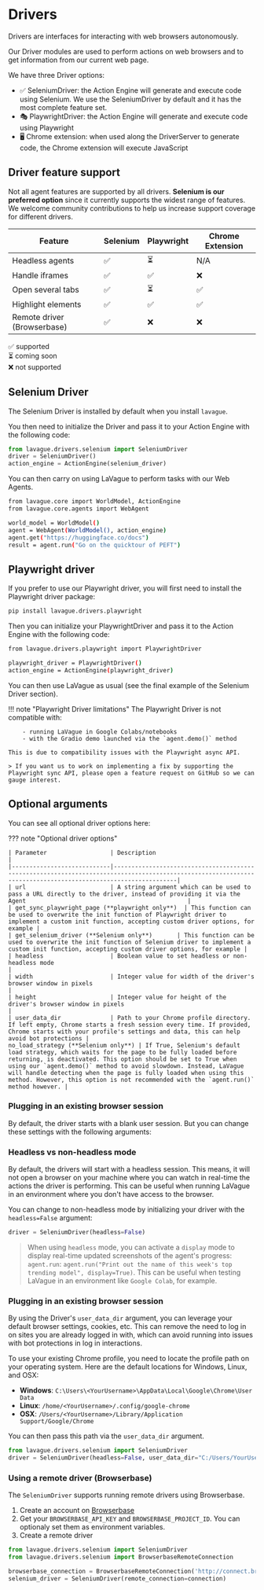 
# Drivers

Drivers are interfaces for interacting with web browsers autonomously.

Our Driver modules are used to perform actions on web browsers and to get information from our current web page.

We have three Driver options:

- ✅ SeleniumDriver: the Action Engine will generate and execute code using Selenium. We use the SeleniumDriver by default and it has the most complete feature set. 
- 🎭 PlaywrightDriver: the Action Engine will generate and execute code using Playwright
- 🖥️ Chrome extension: when used along the DriverServer to generate code, the Chrome extension will execute JavaScript

## Driver feature support

Not all agent features are supported by all drivers. **Selenium is our preferred option** since it currently supports the widest range of features. We welcome community contributions to help us increase support coverage for different drivers.


| Feature                  | Selenium  | Playwright       | Chrome Extension                     |
|--------------------------|-----------|------------------|--------------------------------------|
| Headless agents    | ✅ | ⏳ | N/A |
| Handle iframes     | ✅ | ✅ | ❌ |
| Open several tabs  | ✅ | ⏳ | ✅  |
| Highlight elements | ✅ | ✅  | ✅ |
| Remote driver (Browserbase) | ✅ | ❌ | ❌ |


✅ supported  
⏳ coming soon  
❌ not supported 

## Selenium Driver

The Selenium Driver is installed by default when you install `lavague`.

You then need to initialize the Driver and pass it to your Action Engine with the following code:

```py
from lavague.drivers.selenium import SeleniumDriver
driver = SeleniumDriver()
action_engine = ActionEngine(selenium_driver)
```

You can then carry on using LaVague to perform tasks with our Web Agents.

```bash
from lavague.core import WorldModel, ActionEngine
from lavague.core.agents import WebAgent

world_model = WorldModel()
agent = WebAgent(WorldModel(), action_engine)
agent.get("https://huggingface.co/docs")
result = agent.run("Go on the quicktour of PEFT")
```

## Playwright driver

If you prefer to use our Playwright driver, you will first need to install the Playwright driver package:

```bash
pip install lavague.drivers.playwright
```

Then you can initialize your PlaywrightDriver and pass it to the Action Engine with the following code:

```bash
from lavague.drivers.playwright import PlaywrightDriver

playwright_driver = PlaywrightDriver()
action_engine = ActionEngine(playwright_driver)
```

You can then use LaVague as usual (see the final example of the Selenium Driver section).

!!! note "Playwright Driver limitations"
    The Playwright Driver is not compatible with:

        - running LaVague in Google Colabs/notebooks
        - with the Gradio demo launched via the `agent.demo()` method
        
    This is due to compatibility issues with the Playwright async API. 

    > If you want us to work on implementing a fix by supporting the Playwright sync API, please open a feature request on GitHub so we can gauge interest.

## Optional arguments

You can see all optional driver options here:

??? note "Optional driver options"

    | Parameter                  | Description                                                                                                                                                  |
    |----------------------------|--------------------------------------------------------------------------------------------------------------------------------------------------------------|
    | url                        | A string argument which can be used to pass a URL directly to the driver, instead of providing it via the Agent                                              |
    | get_sync_playwright_page (**playwright only**)  | This function can be used to overwrite the init function of Playwright driver to implement a custom init function, accepting custom driver options, for example |
    | get_selenium_driver (**Selenium only**)       | This function can be used to overwrite the init function of Selenium driver to implement a custom init function, accepting custom driver options, for example |
    | headless                   | Boolean value to set headless or non-headless mode                                                                                                            |
    | width                      | Integer value for width of the driver's browser window in pixels                                                                                              |
    | height                     | Integer value for height of the driver's browser window in pixels                                                                                             |
    | user_data_dir              | Path to your Chrome profile directory. If left empty, Chrome starts a fresh session every time. If provided, Chrome starts with your profile's settings and data, this can help avoid bot protections |
    no_load_strategy (**Selenium only**) | If True, Selenium's default load strategy, which waits for the page to be fully loaded before returning, is deactivated. This option should be set to True when using our `agent.demo()` method to avoid slowdown. Instead, LaVague will handle detecting when the page is fully loaded when using this method. However, this option is not recommended with the `agent.run()` method however. |

### Plugging in an existing browser session

By default, the driver starts with a blank user session. But you can change these settings with the following arguments:

### Headless vs non-headless mode

By default, the drivers will start with a headless session. This means, it will not open a browser on your machine where you can watch in real-time the actions the driver is performing. This can be useful when running LaVague in an environment where you don't have access to the browser.

You can change to non-headless mode by initializing your driver with the `headless=False` argument: 
```py
driver = SeleniumDriver(headless=False)
```

> When using `headless` mode, you can activate a `display` mode to display real-time updated screenshots of the agent's progress: `agent.run`: `agent.run("Print out the name of this week's top trending model", display=True)`. This can be useful when testing LaVague in an environment like `Google Colab`, for example.

### Plugging in an existing browser session

By using the Driver's `user_data_dir` argument, you can leverage your default browser settings, cookies, etc. This can remove the need to log in on sites you are already logged in with, which can avoid running into issues with bot protections in log in interactions.

To use your existing Chrome profile, you need to locate the profile path on your operating system. Here are the default locations for Windows, Linux, and OSX:

- **Windows**: `C:\Users\<YourUsername>\AppData\Local\Google\Chrome\User Data`
- **Linux**: `/home/<YourUsername>/.config/google-chrome`
- **OSX**: `/Users/<YourUsername>/Library/Application Support/Google/Chrome`

You can then pass this path via the `user_data_dir` argument.

```py
from lavague.drivers.selenium import SeleniumDriver
driver = SeleniumDriver(headless=False, user_data_dir="C:/Users/YourUsername/AppData/Local/Google/Chrome/User Data")
```

### Using a remote driver (Browserbase)

The `SeleniumDriver` supports running remote drivers using Browserbase.

1. Create an account on [Browserbase](https://www.browserbase.com/)
2. Get your `BROWSERBASE_API_KEY` and `BROWSERBASE_PROJECT_ID`. You can optionaly set them as environment variables.
3. Create a remote driver

```py
from lavague.drivers.selenium import SeleniumDriver
from lavague.drivers.selenium import BrowserbaseRemoteConnection

browserbase_connection = BrowserbaseRemoteConnection('http://connect.browserbase.com/webdriver', api_key = "your_key", project_id="your_project_id")
selenium_driver = SeleniumDriver(remote_connection=connection)
```